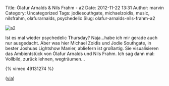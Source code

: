 Title: Ólafur Arnalds & Nils Frahm - a2
Date: 2012-11-22 13:31
Author: marvin
Category: Uncategorized
Tags: jodiesouthgate, michaelzoidis, music, nilsfrahm, olafurarnalds, psychedelic
Slug: olafur-arnalds-nils-frahm-a2

![a2]({filename}/images/a2.jpg)

Ist es mal wieder psychedelic Thursday? Naja...habe ich mir gerade auch
nur ausgedacht. Aber was hier Michael Zoidis und Jodie Southgate, in
bester Joshuas Lightshow Manier, abliefern ist großartig. Sie
visualisieren das Ambientstück von Ólafur Arnalds und Nils Frahm. Ich
sag dann mal: Vollbild, zurück lehnen, wegträumen...

{% vimeo 49131274 %}

([via](http://thomasraukamp.tumblr.com/post/36277070996/a-visual-piece-by-michael-zoidis-and-jodie))

